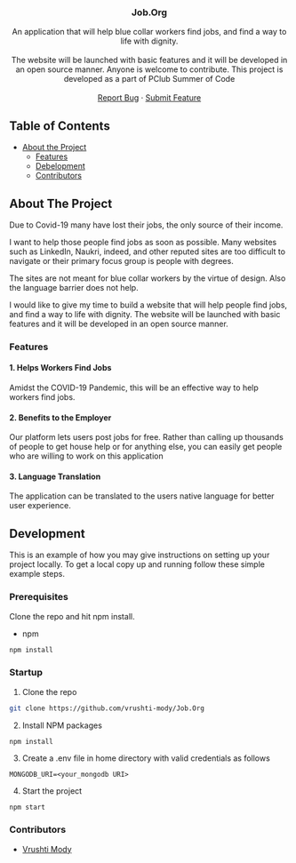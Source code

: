 <p align="center">
  

  <h3 align="center">Job.Org</h3>
  <p align="center">
     An application that will help blue collar workers find jobs, and find a way to life with dignity. 
    <br/>
    <br/>
    The website will be launched with basic features and it will be developed in an open source manner. Anyone is welcome to contribute.
    This project is developed as a part of PClub Summer of Code
    <br />
    <br />
    <a href="https://github.com/vrushti-mody/Job.Org/issues">Report Bug</a>
    ·
    <a href="https://github.com/vrushti-mody/Job.Org/issues">Submit Feature</a>
  </p>
</p>

<!-- TABLE OF CONTENTS -->

## Table of Contents

- [About the Project](#about-the-project)
  - [Features](#features)
  - [Debelopment](#development)
  - [Contributors](#contributors)

## About The Project

Due to Covid-19 many have lost their jobs, the only source of their income. 

I want to help those people find jobs as soon as possible. Many websites such as LinkedIn, Naukri, indeed, and other reputed sites are too difficult to navigate or their primary focus group is people with degrees. 

The sites are not meant for blue collar workers by the virtue of design. Also the language barrier does not help. 

I would like to give my time to build a website that will help people find jobs, and find a way to life with dignity. The website will be launched with basic features and it will be developed in an open source manner. 


### Features

#### 1. Helps Workers Find Jobs

Amidst the COVID-19 Pandemic, this will be an effective way to help workers find jobs.

#### 2. Benefits to the Employer

Our platform lets users post jobs for free. Rather than calling up thousands of people to get house help or for anything else, you can easily get people who are willing to work on this application

#### 3. Language Translation

The application can be translated to the users native language for better user experience.


## Development

This is an example of how you may give instructions on setting up your project locally.
To get a local copy up and running follow these simple example steps.


### Prerequisites

Clone the repo and hit npm install.

- npm

```sh
npm install
```

### Startup

1. Clone the repo

```sh
git clone https://github.com/vrushti-mody/Job.Org
```

2. Install NPM packages

```sh
npm install
```

3. Create a .env file in home directory with valid credentials as follows

```
MONGODB_URI=<your_mongodb URI>

```

4. Start the project

```JS
npm start
```

### Contributors

- [Vrushti Mody](https://github.com/vrushti-mody)
